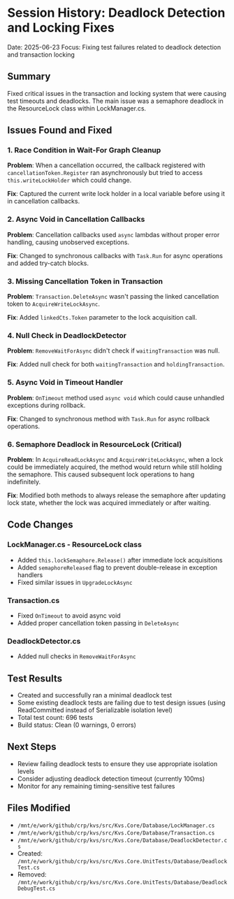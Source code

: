 # Session History: Deadlock Detection and Locking Fixes
Date: 2025-06-23
Focus: Fixing test failures related to deadlock detection and transaction locking

## Summary
Fixed critical issues in the transaction and locking system that were causing test timeouts and deadlocks. The main issue was a semaphore deadlock in the ResourceLock class within LockManager.cs.

## Issues Found and Fixed

### 1. Race Condition in Wait-For Graph Cleanup
**Problem**: When a cancellation occurred, the callback registered with `cancellationToken.Register` ran asynchronously but tried to access `this.writeLockHolder` which could change.

**Fix**: Captured the current write lock holder in a local variable before using it in cancellation callbacks.

### 2. Async Void in Cancellation Callbacks  
**Problem**: Cancellation callbacks used `async` lambdas without proper error handling, causing unobserved exceptions.

**Fix**: Changed to synchronous callbacks with `Task.Run` for async operations and added try-catch blocks.

### 3. Missing Cancellation Token in Transaction
**Problem**: `Transaction.DeleteAsync` wasn't passing the linked cancellation token to `AcquireWriteLockAsync`.

**Fix**: Added `linkedCts.Token` parameter to the lock acquisition call.

### 4. Null Check in DeadlockDetector
**Problem**: `RemoveWaitForAsync` didn't check if `waitingTransaction` was null.

**Fix**: Added null check for both `waitingTransaction` and `holdingTransaction`.

### 5. Async Void in Timeout Handler
**Problem**: `OnTimeout` method used `async void` which could cause unhandled exceptions during rollback.

**Fix**: Changed to synchronous method with `Task.Run` for async rollback operations.

### 6. Semaphore Deadlock in ResourceLock (Critical)
**Problem**: In `AcquireReadLockAsync` and `AcquireWriteLockAsync`, when a lock could be immediately acquired, the method would return while still holding the semaphore. This caused subsequent lock operations to hang indefinitely.

**Fix**: Modified both methods to always release the semaphore after updating lock state, whether the lock was acquired immediately or after waiting.

## Code Changes

### LockManager.cs - ResourceLock class
- Added `this.lockSemaphore.Release()` after immediate lock acquisitions
- Added `semaphoreReleased` flag to prevent double-release in exception handlers
- Fixed similar issues in `UpgradeLockAsync`

### Transaction.cs
- Fixed `OnTimeout` to avoid async void
- Added proper cancellation token passing in `DeleteAsync`

### DeadlockDetector.cs
- Added null checks in `RemoveWaitForAsync`

## Test Results
- Created and successfully ran a minimal deadlock test
- Some existing deadlock tests are failing due to test design issues (using ReadCommitted instead of Serializable isolation level)
- Total test count: 696 tests
- Build status: Clean (0 warnings, 0 errors)

## Next Steps
- Review failing deadlock tests to ensure they use appropriate isolation levels
- Consider adjusting deadlock detection timeout (currently 100ms)
- Monitor for any remaining timing-sensitive test failures

## Files Modified
- `/mnt/e/work/github/crp/kvs/src/Kvs.Core/Database/LockManager.cs`
- `/mnt/e/work/github/crp/kvs/src/Kvs.Core/Database/Transaction.cs`
- `/mnt/e/work/github/crp/kvs/src/Kvs.Core/Database/DeadlockDetector.cs`
- Created: `/mnt/e/work/github/crp/kvs/src/Kvs.Core.UnitTests/Database/DeadlockTest.cs`
- Removed: `/mnt/e/work/github/crp/kvs/src/Kvs.Core.UnitTests/Database/DeadlockDebugTest.cs`